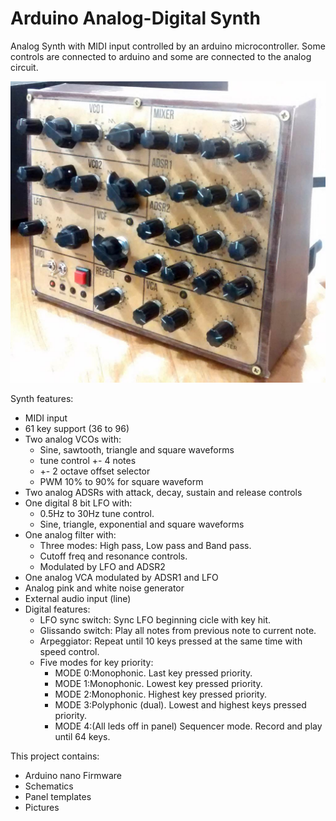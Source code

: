 # Arduino Analog-Digital Synth

Analog Synth with MIDI input controlled by an arduino microcontroller. Some controls are connected to arduino and some are connected to the analog circuit.

![alt text](https://raw.githubusercontent.com/ernesto-g/arduinosynth/master/Pictures/synth1.jpg)

Synth features:
  - MIDI input
  - 61 key support (36 to 96)
  - Two analog VCOs with:
    - Sine, sawtooth, triangle and square waveforms
    - tune control +- 4 notes 
    - +- 2 octave offset selector 
    - PWM 10% to 90% for square waveform
  - Two analog ADSRs with attack, decay, sustain and release controls
  - One digital 8 bit LFO with:
    - 0.5Hz to 30Hz tune control.
    - Sine, triangle, exponential and square waveforms
  - One analog filter with:
	- Three modes: High pass, Low pass and Band pass. 
	- Cutoff freq and resonance controls.
	- Modulated by LFO and ADSR2
  - One analog VCA modulated by ADSR1 and LFO
  - Analog pink and white noise generator
  - External audio input (line)  
  - Digital features:
      - LFO sync switch: Sync LFO beginning cicle with key hit.
      - Glissando switch: Play all notes from previous note to current note.
      - Arpeggiator: Repeat until 10 keys pressed at the same time with speed control.
      - Five modes for key priority: 
        - MODE 0:Monophonic. Last key pressed priority.
        - MODE 1:Monophonic. Lowest key pressed priority.
        - MODE 2:Monophonic. Highest key pressed priority.
        - MODE 3:Polyphonic (dual). Lowest and highest keys pressed priority.
        - MODE 4:(All leds off in panel) Sequencer mode. Record and play until 64 keys.

This project contains:
  - Arduino nano Firmware
  - Schematics
  - Panel templates
  - Pictures
  
  